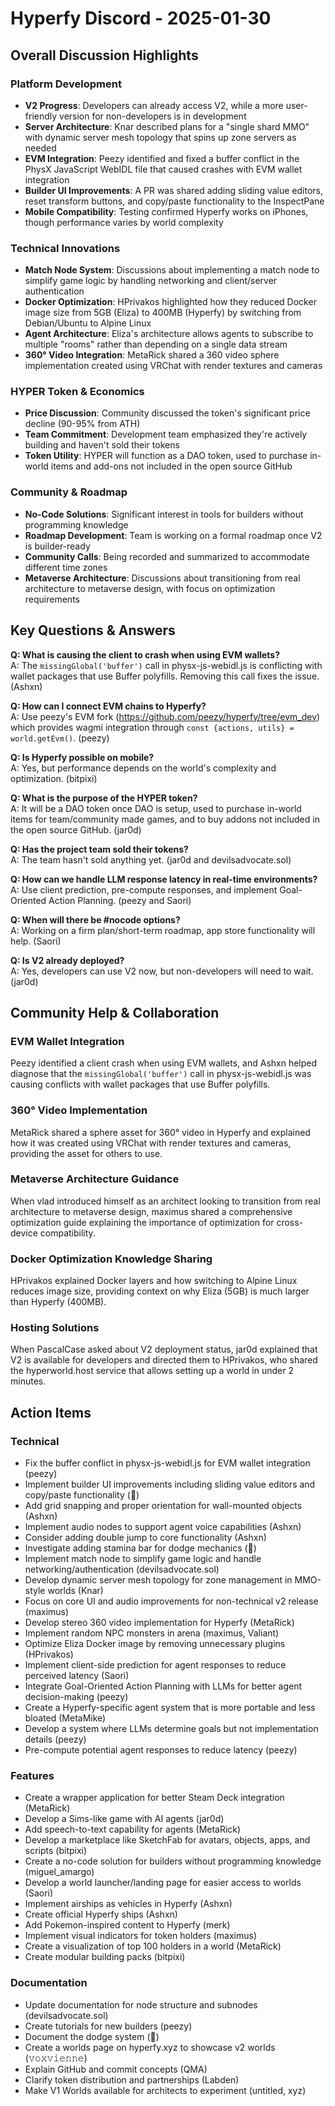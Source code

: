 # Hyperfy Discord - 2025-01-30

## Overall Discussion Highlights

### Platform Development
- **V2 Progress**: Developers can already access V2, while a more user-friendly version for non-developers is in development
- **Server Architecture**: Knar described plans for a "single shard MMO" with dynamic server mesh topology that spins up zone servers as needed
- **EVM Integration**: Peezy identified and fixed a buffer conflict in the PhysX JavaScript WebIDL file that caused crashes with EVM wallet integration
- **Builder UI Improvements**: A PR was shared adding sliding value editors, reset transform buttons, and copy/paste functionality to the InspectPane
- **Mobile Compatibility**: Testing confirmed Hyperfy works on iPhones, though performance varies by world complexity

### Technical Innovations
- **Match Node System**: Discussions about implementing a match node to simplify game logic by handling networking and client/server authentication
- **Docker Optimization**: HPrivakos highlighted how they reduced Docker image size from 5GB (Eliza) to 400MB (Hyperfy) by switching from Debian/Ubuntu to Alpine Linux
- **Agent Architecture**: Eliza's architecture allows agents to subscribe to multiple "rooms" rather than depending on a single data stream
- **360° Video Integration**: MetaRick shared a 360 video sphere implementation created using VRChat with render textures and cameras

### HYPER Token & Economics
- **Price Discussion**: Community discussed the token's significant price decline (90-95% from ATH)
- **Team Commitment**: Development team emphasized they're actively building and haven't sold their tokens
- **Token Utility**: HYPER will function as a DAO token, used to purchase in-world items and add-ons not included in the open source GitHub

### Community & Roadmap
- **No-Code Solutions**: Significant interest in tools for builders without programming knowledge
- **Roadmap Development**: Team is working on a formal roadmap once V2 is builder-ready
- **Community Calls**: Being recorded and summarized to accommodate different time zones
- **Metaverse Architecture**: Discussions about transitioning from real architecture to metaverse design, with focus on optimization requirements

## Key Questions & Answers

**Q: What is causing the client to crash when using EVM wallets?**  
A: The `missingGlobal('buffer')` call in physx-js-webidl.js is conflicting with wallet packages that use Buffer polyfills. Removing this call fixes the issue. (Ashxn)

**Q: How can I connect EVM chains to Hyperfy?**  
A: Use peezy's EVM fork (https://github.com/peezy/hyperfy/tree/evm_dev) which provides wagmi integration through `const {actions, utils} = world.getEvm()`. (peezy)

**Q: Is Hyperfy possible on mobile?**  
A: Yes, but performance depends on the world's complexity and optimization. (bitpixi)

**Q: What is the purpose of the HYPER token?**  
A: It will be a DAO token once DAO is setup, used to purchase in-world items for team/community made games, and to buy addons not included in the open source GitHub. (jar0d)

**Q: Has the project team sold their tokens?**  
A: The team hasn't sold anything yet. (jar0d and devilsadvocate.sol)

**Q: How can we handle LLM response latency in real-time environments?**  
A: Use client prediction, pre-compute responses, and implement Goal-Oriented Action Planning. (peezy and Saori)

**Q: When will there be #nocode options?**  
A: Working on a firm plan/short-term roadmap, app store functionality will help. (Saori)

**Q: Is V2 already deployed?**  
A: Yes, developers can use V2 now, but non-developers will need to wait. (jar0d)

## Community Help & Collaboration

### EVM Wallet Integration
Peezy identified a client crash when using EVM wallets, and Ashxn helped diagnose that the `missingGlobal('buffer')` call in physx-js-webidl.js was causing conflicts with wallet packages that use Buffer polyfills.

### 360° Video Implementation
MetaRick shared a sphere asset for 360° video in Hyperfy and explained how it was created using VRChat with render textures and cameras, providing the asset for others to use.

### Metaverse Architecture Guidance
When vlad introduced himself as an architect looking to transition from real architecture to metaverse design, maximus shared a comprehensive optimization guide explaining the importance of optimization for cross-device compatibility.

### Docker Optimization Knowledge Sharing
HPrivakos explained Docker layers and how switching to Alpine Linux reduces image size, providing context on why Eliza (5GB) is much larger than Hyperfy (400MB).

### Hosting Solutions
When PascalCase asked about V2 deployment status, jar0d explained that V2 is available for developers and directed them to HPrivakos, who shared the hyperworld.host service that allows setting up a world in under 2 minutes.

## Action Items

### Technical
- Fix the buffer conflict in physx-js-webidl.js for EVM wallet integration (peezy)
- Implement builder UI improvements including sliding value editors and copy/paste functionality (᲼)
- Add grid snapping and proper orientation for wall-mounted objects (Ashxn)
- Implement audio nodes to support agent voice capabilities (Ashxn)
- Consider adding double jump to core functionality (Ashxn)
- Investigate adding stamina bar for dodge mechanics (᲼)
- Implement match node to simplify game logic and handle networking/authentication (devilsadvocate.sol)
- Develop dynamic server mesh topology for zone management in MMO-style worlds (Knar)
- Focus on core UI and audio improvements for non-technical v2 release (maximus)
- Develop stereo 360 video implementation for Hyperfy (MetaRick)
- Implement random NPC monsters in arena (maximus, Valiant)
- Optimize Eliza Docker image by removing unnecessary plugins (HPrivakos)
- Implement client-side prediction for agent responses to reduce perceived latency (Saori)
- Integrate Goal-Oriented Action Planning with LLMs for better agent decision-making (peezy)
- Create a Hyperfy-specific agent system that is more portable and less bloated (MetaMike)
- Develop a system where LLMs determine goals but not implementation details (peezy)
- Pre-compute potential agent responses to reduce latency (peezy)

### Features
- Create a wrapper application for better Steam Deck integration (MetaRick)
- Develop a Sims-like game with AI agents (jar0d)
- Add speech-to-text capability for agents (MetaRick)
- Develop a marketplace like SketchFab for avatars, objects, apps, and scripts (bitpixi)
- Create a no-code solution for builders without programming knowledge (miguel_amargo)
- Develop a world launcher/landing page for easier access to worlds (Saori)
- Implement airships as vehicles in Hyperfy (Ashxn)
- Create official Hyperfy ships (Ashxn)
- Add Pokemon-inspired content to Hyperfy (merk)
- Implement visual indicators for token holders (maximus)
- Create a visualization of top 100 holders in a world (MetaRick)
- Create modular building packs (bitpixi)

### Documentation
- Update documentation for node structure and subnodes (devilsadvocate.sol)
- Create tutorials for new builders (peezy)
- Document the dodge system (᲼)
- Create a worlds page on hyperfy.xyz to showcase v2 worlds (𝚟𝚘𝚡𝚟𝚒𝚎𝚗𝚗𝚎)
- Explain GitHub and commit concepts (QMA)
- Clarify token distribution and partnerships (Labden)
- Make V1 Worlds available for architects to experiment (untitled, xyz)